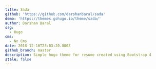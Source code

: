 ```yaml
---
title: Sada
github: 'https://github.com/darshanbaral/sada'
demo: 'https://themes.gohugo.io/theme/sada/'
author: Darshan Baral
ssg:
  - Hugo
cms:
  - No Cms
date: 2018-12-16T23:03:20.000Z
github_branch: master
description: Simple hugo theme for resume created using Bootstrap 4
stale: false
---
```


